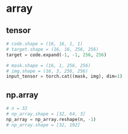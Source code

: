# array

## tensor

```python
# code.shape = (16, 16, 1, 1)
# target.shape = (16, 16, 256, 256)
target = code.expand(-1, -1, 256, 256)
```

```python
# mask.shape = (16, 1, 256, 256)
# img.shape = (16, 3, 256, 256)
input_tensor = torch.cat((mask, img), dim=1)
```

## np.array

```python
# n = 32
# np_array.shape = [32, 64, 3]
np_array = np_array.reshape(n, -1)
# np_array.shape = [32, 192]
```

